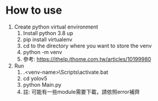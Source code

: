 # How to use
1. Create python virtual environment
   1. Install python 3.8 up
   2. pip install virtualenv
   3. cd to the directory where you want to store the venv
   4. python -m venv <venv-name>
   5. 參考: https://ithelp.ithome.com.tw/articles/10199980
2. Run
   1. .\<venv-name>\Scripts\activate.bat
   2. cd yolov5
   3. python Main.py
   4. 註: 可能有一些module需要下載，請依照error補齊